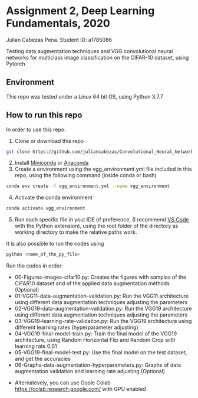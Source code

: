 
# Assignment 2, Deep Learning Fundamentals, 2020

Julian Cabezas Pena. 
Student ID: a1785086

Testing data augmentation techniques and VGG convolutional neural networks for multiclass image classification on the CIFAR-10 dataset, using Pytorch

## Environment

This repo was tested under a Linux 64 bit OS, using Python 3.7.7

## How to run this repo

In order to use this repo:

1. Clone or download this repo

```bash
git clone https://github.com/juliancabezas/Convolutional_Neural_Networks_CIFAR10.git
```

2. Install [Miniconda](https://docs.conda.io/en/latest/miniconda.html) or [Anaconda](https://www.anaconda.com/products/individual)
3. Create a environment using the vgg_environment.yml file included in this repo, using the following command (inside conda or bash)

```bash
conda env create -f vgg_environment.yml --name vgg_environment
```

4. Activate the conda environment

```bash
conda activate vgg_environment
```

5. Run each specific file in yout IDE of preference, (I recommend [VS Code](https://code.visualstudio.com/) with the Python extension), using the root folder of the directory as working directory to make the relative paths work.

It is also possible to run the codes using
```bash
python <name_of_the_py_file>
```

Run the codes in order:
- 00-Figures-images-cifar10.py: Creates the figures with samples of the CIFAR10 dataset and of the applied data augmentation methods (Optional)
- 01-VGG11-data-augmentation-validation.py: Run the VGG11 architecture using different data augmentation techniques adjusting the parameters
- 02-VGG19-data-augmentation-validation.py: Run the VGG19 architecture using different data augmentation techniques adjusting the parameters
- 03-VGG19-learning-rate-validation.py: Run the VGG19 architecture using different learning rates (hyperparameter adjusting)
- 04-VGG19-final-model-train.py: Train the final model of the VGG19 architecture, using Random Horizontal Flip and Random Crop with learning rate 0.01
- 05-VGG19-final-model-test.py: Use the final model on the test dataset, and get the accuracies
- 06-Graphs-data-augmentation-hyperparameters.py: Graphs of data augmentation validation and learning rate adjusting (Optional)

* Alternatevely, you can use Goole Colab https://colab.research.google.com/ with GPU enabled
